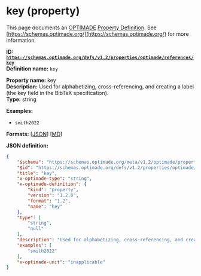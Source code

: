 # key (property)

This page documents an [OPTIMADE](https://www.optimade.org/) [Property Definition](https://schemas.optimade.org/#definitions). See [https://schemas.optimade.org/](https://schemas.optimade.org/) for more information.

**ID: [`https://schemas.optimade.org/defs/v1.2/properties/optimade/references/key`](https://schemas.optimade.org/defs/v1.2/properties/optimade/references/key.md)**  
**Definition name:** `key`

**Property name:** key  
**Description:** Used for alphabetizing, cross-referencing, and creating a label (the key field in the BibTeX specification).  
**Type:** string  



**Examples:**

- `smith2022`

**Formats:** [[JSON](key.json)] [[MD](key.md)]

**JSON definition:**

``` json
{
    "$schema": "https://schemas.optimade.org/meta/v1.2/optimade/property_definition.md",
    "$id": "https://schemas.optimade.org/defs/v1.2/properties/optimade/references/key",
    "title": "key",
    "x-optimade-type": "string",
    "x-optimade-definition": {
        "kind": "property",
        "version": "1.2.0",
        "format": "1.2",
        "name": "key"
    },
    "type": [
        "string",
        "null"
    ],
    "description": "Used for alphabetizing, cross-referencing, and creating a label (the key field in the BibTeX specification).",
    "examples": [
        "smith2022"
    ],
    "x-optimade-unit": "inapplicable"
}
```